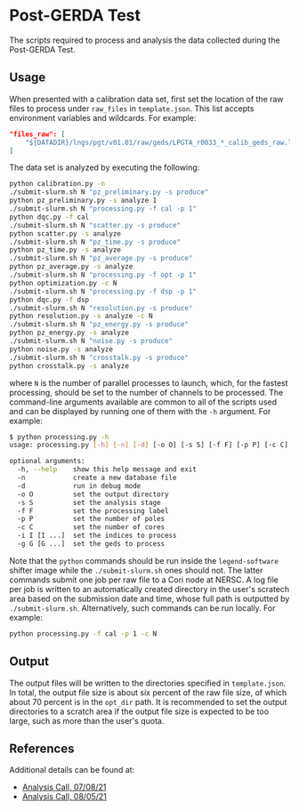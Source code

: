 # Post-GERDA Test

The scripts required to process and analysis the data collected during the Post-GERDA Test.

## Usage

When presented with a calibration data set, first set the location of the raw files to process under `raw_files` in `template.json`.  This list accepts environment variables and wildcards.  For example:

```json
"files_raw": [
    "${DATADIR}/lngs/pgt/v01.01/raw/geds/LPGTA_r0033_*_calib_geds_raw.lh5"
]
```

The data set is analyzed by executing the following:

```bash
python calibration.py -n
./submit-slurm.sh N "pz_preliminary.py -s produce"
python pz_preliminary.py -s analyze 1
./submit-slurm.sh N "processing.py -f cal -p 1"
python dqc.py -f cal
./submit-slurm.sh N "scatter.py -s produce"
python scatter.py -s analyze
./submit-slurm.sh N "pz_time.py -s produce"
python pz_time.py -s analyze
./submit-slurm.sh N "pz_average.py -s produce"
python pz_average.py -s analyze
./submit-slurm.sh N "processing.py -f opt -p 1"
python optimization.py -c N
./submit-slurm.sh N "processing.py -f dsp -p 1"
python dqc.py -f dsp
./submit-slurm.sh N "resolution.py -s produce"
python resolution.py -s analyze -c N
./submit-slurm.sh N "pz_energy.py -s produce"
python pz_energy.py -s analyze
./submit-slurm.sh N "noise.py -s produce"
python noise.py -s analyze
./submit-slurm.sh N "crosstalk.py -s produce"
python crosstalk.py -s analyze
```

where `N` is the number of parallel processes to launch, which, for the fastest processing, should be set to the number of channels to be processed.  The command-line arguments available are common to all of the scripts used and can be displayed by running one of them with the `-h` argument.  For example:

```bash
$ python processing.py -h
usage: processing.py [-h] [-n] [-d] [-o O] [-s S] [-f F] [-p P] [-c C] [-i I [I ...]] [-g G [G ...]]

optional arguments:
  -h, --help    show this help message and exit
  -n            create a new database file
  -d            run in debug mode
  -o O          set the output directory
  -s S          set the analysis stage
  -f F          set the processing label
  -p P          set the number of poles
  -c C          set the number of cores
  -i I [I ...]  set the indices to process
  -g G [G ...]  set the geds to process
```

Note that the `python` commands should be run inside the `legend-software` shifter image while the `./submit-slurm.sh` ones should not.  The latter commands submit one job per raw file to a Cori node at NERSC.  A log file per job is written to an automatically created directory in the user's scratech area based on the submission date and time, whose full path is outputted by `./submit-slurm.sh`.  Alternatively, such commands can be run locally.  For example:

```bash
python processing.py -f cal -p 1 -c N
```

## Output

The output files will be written to the directories specified in `template.json`.  In total, the output file size is about six percent of the raw file size, of which about 70 percent is in the `opt_dir` path.  It is recommended to set the output directories to a scratch area if the output file size is expected to be too large, such as more than the user's quota.

## References

Additional details can be found at:

- [Analysis Call, 07/08/21](https://indico.legend-exp.org/event/637/contributions/3078/attachments/1726/2653/sweigart_update.pdf)
- [Analysis Call, 08/05/21](https://indico.legend-exp.org/event/654/contributions/3164/attachments/1758/2717/sweigart_update.pdf)
